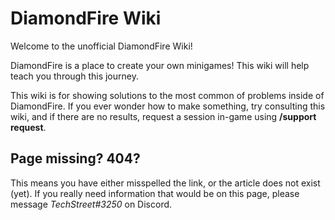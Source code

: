 # DiamondFire Wiki

Welcome to the unofficial DiamondFire Wiki!

DiamondFire is a place to create your own minigames! This wiki will help teach you through this journey.

This wiki is for showing solutions to the most common of problems inside of DiamondFire. If you ever wonder how to make something, try consulting this wiki, and if there are no results, request a session in-game using **/support request**.

## Page missing? 404?

This means you have either misspelled the link, or the article does not exist (yet). If you really need information that would be on this page, please message *TechStreet#3250* on Discord.

